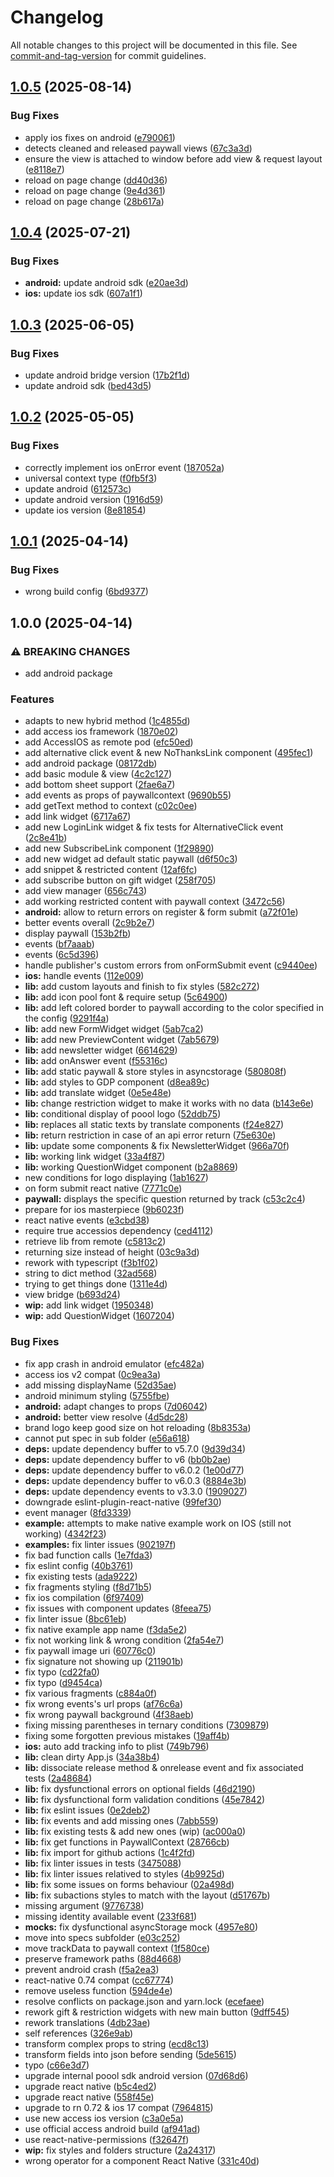 # Changelog

All notable changes to this project will be documented in this file. See [commit-and-tag-version](https://github.com/absolute-version/commit-and-tag-version) for commit guidelines.

## [1.0.5](https://github.com/p3ol/react-native-access/compare/v1.0.4...v1.0.5) (2025-08-14)


### Bug Fixes

* apply ios fixes on android ([e790061](https://github.com/p3ol/react-native-access/commit/e790061c2caaa314641afc444c1bd230226143ec))
* detects cleaned and released paywall views ([67c3a3d](https://github.com/p3ol/react-native-access/commit/67c3a3d18b83ba55df75a3b88ddc5dd6804be354))
* ensure the view is attached to window before add view & request layout ([e8118e7](https://github.com/p3ol/react-native-access/commit/e8118e71db7a7505ef10551c682316cf2c4dd683))
* reload on page change ([dd40d36](https://github.com/p3ol/react-native-access/commit/dd40d36383e0e91a4b40c623564d1556de53a916))
* reload on page change ([9e4d361](https://github.com/p3ol/react-native-access/commit/9e4d361ddfa726a803b2025d4eaaa97d364b6345))
* reload on page change ([28b617a](https://github.com/p3ol/react-native-access/commit/28b617a1bd57c4fc9c98c98598125b7b27675397))

## [1.0.4](https://github.com/p3ol/react-native-access/compare/v1.0.3...v1.0.4) (2025-07-21)


### Bug Fixes

* **android:** update android sdk ([e20ae3d](https://github.com/p3ol/react-native-access/commit/e20ae3d7bf78bdf9fb140cb8121ef46b822a0cfd))
* **ios:** update ios sdk ([607a1f1](https://github.com/p3ol/react-native-access/commit/607a1f13d9ffa84dd557e92357bed38144c6e446))

## [1.0.3](https://github.com/p3ol/react-native-access/compare/v1.0.2...v1.0.3) (2025-06-05)


### Bug Fixes

* update android bridge version ([17b2f1d](https://github.com/p3ol/react-native-access/commit/17b2f1d9696f4be7c658656bd44903f32fc2a17a))
* update android sdk ([bed43d5](https://github.com/p3ol/react-native-access/commit/bed43d58373941c696cb3f661548ad3c3074b842))

## [1.0.2](https://github.com/p3ol/react-native-access/compare/v1.0.1...v1.0.2) (2025-05-05)


### Bug Fixes

* correctly implement ios onError event ([187052a](https://github.com/p3ol/react-native-access/commit/187052afd33058a1b62924ca22c62868f691b07f))
* universal context type ([f0fb5f3](https://github.com/p3ol/react-native-access/commit/f0fb5f31972c087918a65ae31f06cf8b012b78cb))
* update android ([612573c](https://github.com/p3ol/react-native-access/commit/612573cb44490752f25e358c99729084fff82318))
* update android version ([1916d59](https://github.com/p3ol/react-native-access/commit/1916d5923ede634a8afc16140fa2b3361a027bf4))
* update ios version ([8e81854](https://github.com/p3ol/react-native-access/commit/8e818547830b00fc26abb113b61d6c360896e468))

## [1.0.1](https://github.com/p3ol/react-native-access/compare/v1.0.0...v1.0.1) (2025-04-14)


### Bug Fixes

* wrong build config ([6bd9377](https://github.com/p3ol/react-native-access/commit/6bd937721b66bfad3f65c027b7e99f33743c7966))

## 1.0.0 (2025-04-14)


### ⚠ BREAKING CHANGES

* add android package

### Features

* adapts to new hybrid method ([1c4855d](https://github.com/p3ol/react-native-access/commit/1c4855d77ccdcebc83e8f20a19123b147973d57a))
* add access ios framework ([1870e02](https://github.com/p3ol/react-native-access/commit/1870e02d30d3f23debd0f7659a22268f413b0955))
* add AccessIOS as remote pod ([efc50ed](https://github.com/p3ol/react-native-access/commit/efc50ed0a7344baccad305bc4be6e0a83f0961f7))
* add alternative click event & new NoThanksLink component ([495fec1](https://github.com/p3ol/react-native-access/commit/495fec1b9b94c6f7c29826aed252d04355123991))
* add android package ([08172db](https://github.com/p3ol/react-native-access/commit/08172db40c255550ab8297d219a4e6fbacd84ad8))
* add basic module & view ([4c2c127](https://github.com/p3ol/react-native-access/commit/4c2c127648aa8a88d388b4920474f489a9ed9708))
* add bottom sheet support ([2fae6a7](https://github.com/p3ol/react-native-access/commit/2fae6a713168b458e6f8063275371672e9aa3890))
* add events as props of paywallcontext ([9690b55](https://github.com/p3ol/react-native-access/commit/9690b55eb81dd8f1cb85b9063b128decedd61b80))
* add getText method to context ([c02c0ee](https://github.com/p3ol/react-native-access/commit/c02c0eef05c8fdfc5a87a39d387a4a23b1fb4467))
* add link widget ([6717a67](https://github.com/p3ol/react-native-access/commit/6717a6700dcd9c9cdaba4f8b5e538bb9357035b9))
* add new LoginLink widget & fix tests for AlternativeClick event ([2c8e41b](https://github.com/p3ol/react-native-access/commit/2c8e41bf6e3ebd0a4ac6688c1bc8649d19d645d4))
* add new SubscribeLink component ([1f29890](https://github.com/p3ol/react-native-access/commit/1f29890df9a6ecd24c4a520b0e371dd04a662f77))
* add new widget ad default static paywall ([d6f50c3](https://github.com/p3ol/react-native-access/commit/d6f50c312696991e5b329e7867c2435fa6a29306))
* add snippet & restricted content ([12af6fc](https://github.com/p3ol/react-native-access/commit/12af6fc73b0db7b66320b9cf9071104f5eca8d48))
* add subscribe button on gift widget ([258f705](https://github.com/p3ol/react-native-access/commit/258f7050693772d7b3739e6307a5d1f871b78b3c))
* add view manager ([656c743](https://github.com/p3ol/react-native-access/commit/656c743971cef4120c63e826f1b1d4ca227af887))
* add working restricted content with paywall context ([3472c56](https://github.com/p3ol/react-native-access/commit/3472c564ff3935e9532bce44cd1b5e86aff9a74f))
* **android:** allow to return errors on register & form submit ([a72f01e](https://github.com/p3ol/react-native-access/commit/a72f01ebaf3ab09266180f8c6a60ff9f998014a3))
* better events overall ([2c9b2e7](https://github.com/p3ol/react-native-access/commit/2c9b2e778fdd90cf23ab1f130e79d8306a4eb0a6))
* display paywall ([153b2fb](https://github.com/p3ol/react-native-access/commit/153b2fb2384f1e54d7c574538912cc8237183bfc))
* events ([bf7aaab](https://github.com/p3ol/react-native-access/commit/bf7aaab85b5fd3fca8afef39e1939ea2599b0e46))
* events ([6c5d396](https://github.com/p3ol/react-native-access/commit/6c5d396bd88f5d799e5f158906bced8b968e8071))
* handle publisher's custom errors from onFormSubmit event ([c9440ee](https://github.com/p3ol/react-native-access/commit/c9440eec753584ae40e7a4a983075baf7e5e575b))
* **ios:** handle events ([112e009](https://github.com/p3ol/react-native-access/commit/112e009485c33fe382575aa8aef9c25e0c901b17))
* **lib:** add custom layouts and finish to fix styles ([582c272](https://github.com/p3ol/react-native-access/commit/582c2723a302e890fee56fb86d0886136b702746))
* **lib:** add icon pool font & require setup ([5c64900](https://github.com/p3ol/react-native-access/commit/5c649001d7b5840f7ef8d5722b59f351dc9751b0))
* **lib:** add left colored border to paywall according to the color specified in the config ([9291f4a](https://github.com/p3ol/react-native-access/commit/9291f4a67f25b58e96d8ad50fd0e4bba17c534b1))
* **lib:** add new FormWidget widget ([5ab7ca2](https://github.com/p3ol/react-native-access/commit/5ab7ca2af3ea39123fb9f5031cb4c1892a5e1bba))
* **lib:** add new PreviewContent widget ([7ab5679](https://github.com/p3ol/react-native-access/commit/7ab56799fb6410cdbdd5aae6595415ebb9adb461))
* **lib:** add newsletter widget ([6614629](https://github.com/p3ol/react-native-access/commit/6614629db73fdf69be832095241608c16bef90d2))
* **lib:** add onAnswer event ([f55316c](https://github.com/p3ol/react-native-access/commit/f55316c7295ef9a9e28674d19d40531447282ee3))
* **lib:** add static paywall & store styles in asyncstorage ([580808f](https://github.com/p3ol/react-native-access/commit/580808f7f0d537b01e0e7588797a61ae5f91a86e))
* **lib:** add styles to GDP component ([d8ea89c](https://github.com/p3ol/react-native-access/commit/d8ea89cae3661e4a353b59caf5b4d9db0e34a347))
* **lib:** add translate widget ([0e5e48e](https://github.com/p3ol/react-native-access/commit/0e5e48e50cf3d0408677c5d643ff4cdb7a6e1bcf))
* **lib:** change restriction widget to make it works with no data ([b143e6e](https://github.com/p3ol/react-native-access/commit/b143e6e157f0b931f5650243b4767248af5a3b10))
* **lib:** conditional display of poool logo ([52ddb75](https://github.com/p3ol/react-native-access/commit/52ddb7530c472769224e3c954392f5121add2761))
* **lib:** replaces all static texts by translate components ([f24e827](https://github.com/p3ol/react-native-access/commit/f24e827ccf5c4a94e226e3b2b74b4910b1a304ad))
* **lib:** return restriction in case of an api error return ([75e630e](https://github.com/p3ol/react-native-access/commit/75e630e0b98df3852f651a05205edd0c06dec0f8))
* **lib:** update some components & fix NewsletterWidget ([966a70f](https://github.com/p3ol/react-native-access/commit/966a70f335f00f5409c13a7009a89fed8428dba2))
* **lib:** working link widget ([33a4f87](https://github.com/p3ol/react-native-access/commit/33a4f8743109ea1475a231ce7852613814644964))
* **lib:** working QuestionWidget component ([b2a8869](https://github.com/p3ol/react-native-access/commit/b2a8869295a2e28967cd361c69bf32e11c098288))
* new conditions for logo displaying ([1ab1627](https://github.com/p3ol/react-native-access/commit/1ab16271b5ec9fe195c38f5eb094a7bea64a68b1))
* on form submit react native ([7771c0e](https://github.com/p3ol/react-native-access/commit/7771c0e2a2e0e7b0fed166b01b105075025f7802))
* **paywall:** displays the specific question returned by track ([c53c2c4](https://github.com/p3ol/react-native-access/commit/c53c2c41ebae8904ac1075d65fe5ea8e26e10716))
* prepare for ios masterpiece ([9b6023f](https://github.com/p3ol/react-native-access/commit/9b6023fbc0ae7205f745d562c608c6cf46c6dd7e))
* react native events ([e3cbd38](https://github.com/p3ol/react-native-access/commit/e3cbd38a5ba948846401002fac6e710c71977c92))
* require true accessios dependency ([ced4112](https://github.com/p3ol/react-native-access/commit/ced4112bcf2c3677a81236259d79d16dc84e95ba))
* retrieve lib from remote ([c5813c2](https://github.com/p3ol/react-native-access/commit/c5813c20f9b8fecb1a6cd7826edd4619b980c276))
* returning size instead of height ([03c9a3d](https://github.com/p3ol/react-native-access/commit/03c9a3d4b3611cadf033e216001708354e52c9a0))
* rework with typescript ([f3b1f02](https://github.com/p3ol/react-native-access/commit/f3b1f021dd6e2bdb2499b340a8c504a92c29b28b))
* string to dict method ([32ad568](https://github.com/p3ol/react-native-access/commit/32ad568536ee4cdcddb3a1f4e0c8b0b51469feba))
* trying to get things done ([1311e4d](https://github.com/p3ol/react-native-access/commit/1311e4d26feed6950fb303f3c77ca1375eb05f2a))
* view bridge ([b693d24](https://github.com/p3ol/react-native-access/commit/b693d24f385722d1070adb51f70aa9f1e19d492c))
* **wip:** add link widget ([1950348](https://github.com/p3ol/react-native-access/commit/1950348f7f50f89818f362e88331b2eb4a78d38d))
* **wip:** add QuestionWidget ([1607204](https://github.com/p3ol/react-native-access/commit/16072046232f3c71e6fc51bb7798ba330c7b41ea))


### Bug Fixes

*  fix app crash in android emulator ([efc482a](https://github.com/p3ol/react-native-access/commit/efc482adfa033562810b787e89d4c514e74d20f5))
* access ios v2 compat ([0c9ea3a](https://github.com/p3ol/react-native-access/commit/0c9ea3a430d4177260c29645ff2eb281bf2db65f))
* add missing displayName ([52d35ae](https://github.com/p3ol/react-native-access/commit/52d35ae23bd22eaeeead8198da505521ce570d36))
* android minimum styling ([5755fbe](https://github.com/p3ol/react-native-access/commit/5755fbe7e13b80919bc99abf055ae89c72ac1f2e))
* **android:** adapt changes to props ([7d06042](https://github.com/p3ol/react-native-access/commit/7d060420d50594b6608a176d5535c2a37515a09c))
* **android:** better view resolve ([4d5dc28](https://github.com/p3ol/react-native-access/commit/4d5dc2855e5d5002acb574b2970a334001aa67fe))
* brand logo keep good size on hot reloading ([8b8353a](https://github.com/p3ol/react-native-access/commit/8b8353aa426d6262cda01c024879efeda55a8e0d))
* cannot put spec in sub folder ([e56a618](https://github.com/p3ol/react-native-access/commit/e56a61841ebfe88db4694afbc3277c2e0071daab))
* **deps:** update dependency buffer to v5.7.0 ([9d39d34](https://github.com/p3ol/react-native-access/commit/9d39d3474303dfd86666a39ff8ad39784524f8e9))
* **deps:** update dependency buffer to v6 ([bb0b2ae](https://github.com/p3ol/react-native-access/commit/bb0b2aefa1e8b0736b62be3e9b9a4502d68cac46))
* **deps:** update dependency buffer to v6.0.2 ([1e00d77](https://github.com/p3ol/react-native-access/commit/1e00d774b457f196e1e450d84a16a99a695765c0))
* **deps:** update dependency buffer to v6.0.3 ([8884e3b](https://github.com/p3ol/react-native-access/commit/8884e3bde8b3178b5a04d22c1b94dd29442d2d4b))
* **deps:** update dependency events to v3.3.0 ([1909027](https://github.com/p3ol/react-native-access/commit/19090274eac38c67650c0a159b840a4a8f410cef))
* downgrade eslint-plugin-react-native ([99fef30](https://github.com/p3ol/react-native-access/commit/99fef301f5b57b23d3dfabd130ff8a131b0583b0))
* event manager ([8fd3339](https://github.com/p3ol/react-native-access/commit/8fd3339ccd0eefec149802a293d389918ee3b47e))
* **example:** attempts to make native example work on IOS (still not working) ([4342f23](https://github.com/p3ol/react-native-access/commit/4342f23544fee41df8c4bff1eef9d71ce077b5c9))
* **examples:** fix linter issues ([902197f](https://github.com/p3ol/react-native-access/commit/902197fea64ddeb13fe8ee0f0796853acaa562d1))
* fix bad function calls ([1e7fda3](https://github.com/p3ol/react-native-access/commit/1e7fda3be91d83c5f56251f4768050b320893de2))
* fix eslint config ([40b3761](https://github.com/p3ol/react-native-access/commit/40b3761e158961ab18d5a53a71d837a932f39fc6))
* fix existing tests ([ada9222](https://github.com/p3ol/react-native-access/commit/ada92229c5329c95331778d047e530213486be69))
* fix fragments styling ([f8d71b5](https://github.com/p3ol/react-native-access/commit/f8d71b5099a13fc0e9d8ff03a1480786f605eb99))
* fix ios compilation ([6f97409](https://github.com/p3ol/react-native-access/commit/6f9740928bceeab227b067fc6bf05407f31263ba))
* fix issues with component updates ([8feea75](https://github.com/p3ol/react-native-access/commit/8feea7550ac94a868695f3942dff794cb1e953c2))
* fix linter issue ([8bc61eb](https://github.com/p3ol/react-native-access/commit/8bc61ebd2e0ff36a0da53c5aaa1d7a82e333ce8a))
* fix native example app name ([f3da5e2](https://github.com/p3ol/react-native-access/commit/f3da5e2a52ab82caec45467385d3d17b8a4e616f))
* fix not working link & wrong condition ([2fa54e7](https://github.com/p3ol/react-native-access/commit/2fa54e7793f844978ac0f2e3ffc6de5c82a9cad9))
* fix paywall image uri ([60776c0](https://github.com/p3ol/react-native-access/commit/60776c0db4c0244adc9d70ae33c36f77de901a02))
* fix signature not showing up ([211901b](https://github.com/p3ol/react-native-access/commit/211901bf2cbd7edf59364899643b1d2678654f92))
* fix typo ([cd22fa0](https://github.com/p3ol/react-native-access/commit/cd22fa078dc954c2798a5e310c131a3e7cfa984d))
* fix typo ([d9454ca](https://github.com/p3ol/react-native-access/commit/d9454ca49c5f115d30966de57059497ec6b155ad))
* fix various fragments ([c884a0f](https://github.com/p3ol/react-native-access/commit/c884a0f6cc04f8403dfe6c0618eba303e6ac61fe))
* fix wrong events's url props ([af76c6a](https://github.com/p3ol/react-native-access/commit/af76c6a52dd43d4a941a1fd47cfd2bce1fb416e5))
* fix wrong paywall background ([4f38aeb](https://github.com/p3ol/react-native-access/commit/4f38aeb3b00441702d57bf73410fa5f0ffaa7ed2))
* fixing missing parentheses in ternary conditions ([7309879](https://github.com/p3ol/react-native-access/commit/730987961118948ee081faef1ffbc69ba40df529))
* fixing some forgotten previous mistakes ([19aff4b](https://github.com/p3ol/react-native-access/commit/19aff4b1798a4717cab2a079aa4bf60f7103d178))
* **ios:** auto add tracking info to plist ([749b796](https://github.com/p3ol/react-native-access/commit/749b79682a7dac43d9d1da4fd70fea84ee915ffa))
* **lib:** clean dirty App.js ([34a38b4](https://github.com/p3ol/react-native-access/commit/34a38b455100f4228197b4dc1f128f1e3e3d67f8))
* **lib:** dissociate release method & onrelease event and fix associated tests ([2a48684](https://github.com/p3ol/react-native-access/commit/2a48684a7cfa52c0582bdd34196a5ec139bdcdf5))
* **lib:** fix dysfunctional errors on optional fields ([46d2190](https://github.com/p3ol/react-native-access/commit/46d2190421131e2cff33c4b2d9bb2a5d81523e74))
* **lib:** fix dysfunctional form validation conditions ([45e7842](https://github.com/p3ol/react-native-access/commit/45e7842754ffc118f74cc98ea77b06242a429907))
* **lib:** fix eslint issues ([0e2deb2](https://github.com/p3ol/react-native-access/commit/0e2deb2db470db94dca014cd09391759a6d810dd))
* **lib:** fix events and add missing ones ([7abb559](https://github.com/p3ol/react-native-access/commit/7abb55958ff1beb50f968a2f6440e706bb57da40))
* **lib:** fix existing tests & add new ones (wip) ([ac000a0](https://github.com/p3ol/react-native-access/commit/ac000a067e39129a30a9e74d8bf5b5a75935a9e6))
* **lib:** fix get functions in PaywallContext ([28766cb](https://github.com/p3ol/react-native-access/commit/28766cbfe872dab54847bd2cf34eca1282f02c44))
* **lib:** fix import for github actions ([1c4f2fd](https://github.com/p3ol/react-native-access/commit/1c4f2fd860934962c46e4587c35e24722e2ebf92))
* **lib:** fix linter issues in tests ([3475088](https://github.com/p3ol/react-native-access/commit/3475088444e4830892f95d519139b8d36d580242))
* **lib:** fix linter issues relatived to styles ([4b9925d](https://github.com/p3ol/react-native-access/commit/4b9925d6d8bb650511c68b166246e0291f766d83))
* **lib:** fix some issues on forms behaviour ([02a498d](https://github.com/p3ol/react-native-access/commit/02a498d72de1baa1c3ca2c82a4181692ec83c541))
* **lib:** fix subactions styles to match with the layout ([d51767b](https://github.com/p3ol/react-native-access/commit/d51767bf14080c03b0826040ea46c68700639f22))
* missing argument ([9776738](https://github.com/p3ol/react-native-access/commit/9776738c99bff79d2d33058e9752f17487199978))
* missing identity available event ([233f681](https://github.com/p3ol/react-native-access/commit/233f68107da71df5cbd384f56fe4ed8a2150c182))
* **mocks:** fix dysfunctional asyncStorage mock ([4957e80](https://github.com/p3ol/react-native-access/commit/4957e800e33bf2a9adfbdd809ba8ba370a948a89))
* move into specs subfolder ([e03c252](https://github.com/p3ol/react-native-access/commit/e03c2529494a24adb9297a9bf05da42a97c4d6d2))
* move trackData to paywall context ([1f580ce](https://github.com/p3ol/react-native-access/commit/1f580ce6335cac518e8d6fe7005d6d1276aad810))
* preserve framework paths ([88d4668](https://github.com/p3ol/react-native-access/commit/88d4668e54fc7c96564774a2febfdd5073c6d8b4))
* prevent android crash ([f5a2ea3](https://github.com/p3ol/react-native-access/commit/f5a2ea377d2e2b76857f8d382136ddcdee12f88d))
* react-native 0.74 compat ([cc67774](https://github.com/p3ol/react-native-access/commit/cc677741d0c95acbf88bc30f221cdb0111960984))
* remove useless function ([594de4e](https://github.com/p3ol/react-native-access/commit/594de4ee337d0c9210e6977827a88fe98d18f9e1))
* resolve conflicts on package.json and yarn.lock ([ecefaee](https://github.com/p3ol/react-native-access/commit/ecefaeef75a3c1207b76f893886fe3b42d69f977))
* rework gift & restriction widgets with new main button ([9dff545](https://github.com/p3ol/react-native-access/commit/9dff545e05adf596980226118261a344aa07d888))
* rework translations ([4db23ae](https://github.com/p3ol/react-native-access/commit/4db23ae23f17d8d74cccf67e251a0ac63a2fcee8))
* self references ([326e9ab](https://github.com/p3ol/react-native-access/commit/326e9ab4c8e75f143a0a212b48461d3b11c7bdd4))
* transform complex props to string ([ecd8c13](https://github.com/p3ol/react-native-access/commit/ecd8c13827db5e718bd7fa9fb99ef561c54a15d0))
* transform fields into json before sending ([5de5615](https://github.com/p3ol/react-native-access/commit/5de5615109bf1c6aec52619c08f66e78863abb39))
* typo ([c66e3d7](https://github.com/p3ol/react-native-access/commit/c66e3d73aa35058e85880415bb75b79da9214ebd))
* upgrade internal poool sdk android version ([07d68d6](https://github.com/p3ol/react-native-access/commit/07d68d6974ede60e0eb623c9388df92c4c331d9f))
* upgrade react native ([b5c4ed2](https://github.com/p3ol/react-native-access/commit/b5c4ed20013d4102d68f7dbde20753dc18d5fe14))
* upgrade react native ([558f45e](https://github.com/p3ol/react-native-access/commit/558f45ed52c79f5e563519bac1d959540723114d))
* upgrade to rn 0.72 & ios 17 compat ([7964815](https://github.com/p3ol/react-native-access/commit/79648153cb1d8f2fd6e431b05143408161625414))
* use new access ios version ([c3a0e5a](https://github.com/p3ol/react-native-access/commit/c3a0e5a0f1380f4f317be3e9e8cd13e2f217b22e))
* use official access android build ([af941ad](https://github.com/p3ol/react-native-access/commit/af941ad72e312c1ec216a442ebcfffc7390cb0e9))
* use react-native-permissions ([f32647f](https://github.com/p3ol/react-native-access/commit/f32647f252c2d8699345fadf033b74d633690132))
* **wip:** fix styles and folders structure ([2a24317](https://github.com/p3ol/react-native-access/commit/2a2431719f86f2ba2767d4d39b5f0083730c3c04))
* wrong operator for a component React Native ([331c40d](https://github.com/p3ol/react-native-access/commit/331c40d5bca02fa49ce858c1e12738827e2ec9fd))

